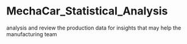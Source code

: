 # MechaCar_Statistical_Analysis
analysis and review the production data for insights that may help the manufacturing team
